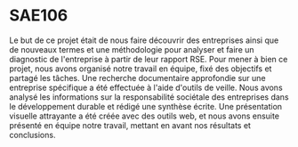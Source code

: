 # SAE106

Le but de ce projet était de nous faire découvrir des entreprises ainsi que de nouveaux termes et une méthodologie pour analyser et faire un diagnostic de l'entreprise à partir de leur rapport RSE. Pour mener à bien ce projet, nous avons organisé notre travail en équipe, fixé des objectifs et partagé les tâches. Une recherche documentaire approfondie sur une entreprise spécifique a été effectuée à l'aide d'outils de veille. Nous avons analysé les informations sur la responsabilité sociétale des entreprises dans le développement durable et rédigé une synthèse écrite. Une présentation visuelle attrayante a été créée avec des outils web, et nous avons ensuite présenté en équipe notre travail, mettant en avant nos résultats et conclusions.
